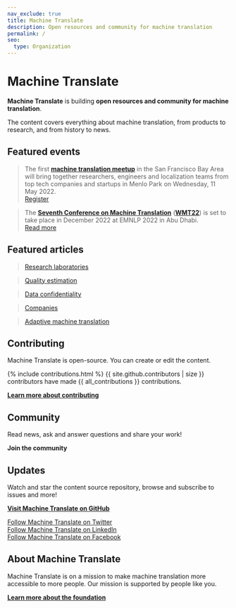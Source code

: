 ```yaml
---
nav_exclude: true
title: Machine Translate
description: Open resources and community for machine translation
permalink: /
seo:
  type: Organization
---
```


# Machine Translate

**Machine Translate** is building **open resources and community for machine translation**.

The content covers everything about machine translation, from products to research, and from history to news.

## Featured events

> The first [**machine translation meetup**](https://www.meetup.com/machinetranslate/events/285533813/) in the San Francisco Bay Area will bring together researchers, engineers and localization teams from top tech companies and startups in Menlo Park on Wednesday, 11 May 2022.  
> [Register](https://www.meetup.com/machinetranslate/events/285533813/)

> The [**Seventh Conference on Machine Translation**](/wmt22) ([**WMT22**](/wmt22)) is set to take place in December 2022 at EMNLP 2022 in Abu Dhabi.  
> [Read more](/wmt22)

## Featured articles

> [Research laboratories](/research-laboratories/research-laboratories.md)

> [Quality estimation](/quality/quality-estimation)

> [Data confidentiality](/industry/data-confidentiality.md)

> [Companies](/industry/companies.md)

> [Adaptive machine translation](customisation/adaptive.md)


## Contributing

Machine Translate is open-source. You can create or edit the content.

{% include contributions.html %}
{{ site.github.contributors | size }} contributors have made {{ all_contributions }} contributions.

[**Learn more about contributing**](/contributing/contributing.md)


## Community

Read news, ask and answer questions and share your work!

<a data-tf-slider="ndac7OIs" data-tf-width="550" data-tf-iframe-props="title=Machine Translate | Open resources and community for machine translation" data-tf-medium="snippet" style="cursor:pointer; font-weight: bolder">
   Join the community
</a>
<script src="//embed.typeform.com/next/embed.js"></script>


## Updates

Watch and star the content source repository, browse and subscribe to issues and more!

[**Visit Machine Translate on GitHub**](https://github.com/machinetranslate)

[Follow Machine Translate on Twitter](https://twitter.com/machtranslate)  
[Follow Machine Translate on LinkedIn](https://linkedin.com/company/machinetranslate)  
[Follow Machine Translate on Facebook](https://facebook.com/machinetranslate)


## About Machine Translate

Machine Translate is on a mission to make machine translation more accessible to more people.
Our mission is supported by people like you.

[**Learn more about the foundation**](/about.md)
